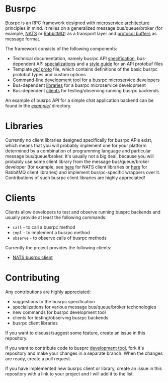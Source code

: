 # Busrpc

Busrpc is an RPC framework designed with [microservice architecture](https://en.wikipedia.org/wiki/Microservices) principles in mind. It relies on a generalized message bus/queue/broker (for example, [NATS](https://nats.io/) or [RabbitMQ](https://rabbitmq.com/)) as a transport layer and [protocol buffers](https://developers.google.com/protocol-buffers) as message format.

The framework consists of the following components:
* Technical documentation, namely busrpc API [specification](busrpc.md), bus-dependent API [specializations](busrpc.md#specializations) and a [style guide](style.md) for an API protobuf files
* Template [*api.proto*](proto/api.proto) file, which contains definitions of the basic busrpc protobuf types and custom options
* Command-line [development tool](https://github.com/pananton/busrpc-devtool) for a busrpc microservice developers
* Bus-dependent [libraries](#libraries) for a busrpc microservice development
* Bus-dependent [clients](#clients) for testing/observing running busrpc backends

An example of busrpc API for a simple chat application backend can be found in the [*example/*](example) directory.

# Libraries

Currently no client libraries designed specifically for busrpc APIs exist, which means that you will probably implement one for your platform determined by a combination of programming language and particular message bus/queue/broker. It's usually not a big deal, because you will probably use some client library from the message bus/queue/broker developer (for example, see [here](https://nats.io/download/#nats-clients) for NATS client libraries or [here](https://www.rabbitmq.com/devtools.html) for RabbitMQ client libraries) and implement busrpc-specific wrappers over it. Contributions of such busrpc client libraries are highly appreciated!

# Clients

Clients allow developers to test and observe running busprc backends and usually provide at least the following commands:
* `call` - to call a busrpc method
* `impl` - to implement a busrpc method
* `observe` - to observe calls of busrpc methods

Currently the project provides the following clients:
* [NATS busrpc client](https://github.com/pananton/busrpc-nats-cli)

# Contributing

Any contributions are highly appreciated:
* suggestions to the busrpc specification
* specializations for various message bus/queue/broker techonologies
* new commands for busrpc development tool
* clients for testing/observing busrpc backends
* busrpc client libraries

If you want to discuss/suggest some feature, create an issue in this repository.

If you want to contribute code to busprc [development tool](https://github.com/pananton/busrpc-devtool), fork it's repository and make your changes in a separate branch. When the changes are ready, create a pull request.

If you have implemented new busrpc client or library, create an issue in this repository with a link to your project and I will add it to the list.
